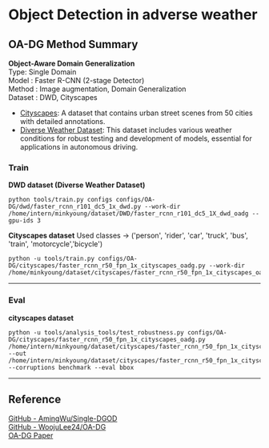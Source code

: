 # Object Detection in adverse weather

## OA-DG Method Summary
**Object-Aware Domain Generalization**\
Type: Single Domain\
Model : Faster R-CNN (2-stage Detector)\
Method : Image augmentation, Domain Generalization\
Dataset : DWD, Cityscapes
  - [Cityscapes](https://www.cityscapes-dataset.com/): A dataset that contains urban street scenes from 50 cities with detailed annotations.
   - [Diverse Weather Dataset](https://drive.google.com/drive/folders/1IIUnUrJrvFgPzU8D6KtV0CXa8k1eBV9B): This dataset includes various weather conditions for robust testing and development of models, essential for applications in autonomous driving.
### Train
**DWD dataset (Diverse Weather Dataset)**
 
    python tools/train.py configs configs/OA-DG/dwd/faster_rcnn_r101_dc5_1x_dwd.py --work-dir /home/intern/minkyoung/dataset/DWD/faster_rcnn_r101_dc5_1X_dwd_oadg --gpu-ids 3


**Cityscapes dataset**
Used classes -> ('person', 'rider', 'car', 'truck', 'bus', 'train', 'motorcycle','bicycle')

    python -u tools/train.py configs/OA-DG/cityscapes/faster_rcnn_r50_fpn_1x_cityscapes_oadg.py --work-dir /home/minkyoung/dataset/cityscapes/faster_rcnn_r50_fpn_1x_cityscapes_oadg/exp2
---
### Eval
**cityscapes dataset**

    python -u tools/analysis_tools/test_robustness.py configs/OA-DG/cityscapes/faster_rcnn_r50_fpn_1x_cityscapes_oadg.py /home/intern/minkyoung/dataset/cityscapes/faster_rcnn_r50_fpn_1x_cityscapes_oadg/epoch_1.pth --out /home/intern/minkyoung/dataset/cityscapes/faster_rcnn_r50_fpn_1x_cityscapes_oadg/test_robustness_result_1epoch.pkl --corruptions benchmark --eval bbox
---
## Reference
[GitHub - AmingWu/Single-DGOD](https://github.com/AmingWu/Single-DGOD)\
[GitHub - WoojuLee24/OA-DG](https://github.com/WoojuLee24/OA-DG?tab=readme-ov-file)\
[OA-DG Paper](https://arxiv.org/pdf/2312.12133v1)

